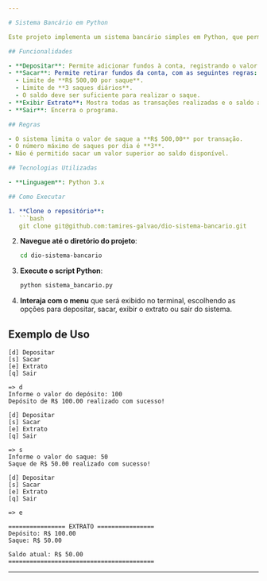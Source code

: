 ```yaml
---

# Sistema Bancário em Python

Este projeto implementa um sistema bancário simples em Python, que permite realizar operações como **depósitos**, **saques** e exibir o **extrato**. O sistema é controlado por um menu interativo em linha de comando.

## Funcionalidades

- **Depositar**: Permite adicionar fundos à conta, registrando o valor no extrato.
- **Sacar**: Permite retirar fundos da conta, com as seguintes regras:
  - Limite de **R$ 500,00 por saque**.
  - Limite de **3 saques diários**.
  - O saldo deve ser suficiente para realizar o saque.
- **Exibir Extrato**: Mostra todas as transações realizadas e o saldo atual.
- **Sair**: Encerra o programa.

## Regras

- O sistema limita o valor de saque a **R$ 500,00** por transação.
- O número máximo de saques por dia é **3**.
- Não é permitido sacar um valor superior ao saldo disponível.

## Tecnologias Utilizadas

- **Linguagem**: Python 3.x

## Como Executar

1. **Clone o repositório**:
   ```bash
   git clone git@github.com:tamires-galvao/dio-sistema-bancario.git
   ```

2. **Navegue até o diretório do projeto**:
   ```bash
   cd dio-sistema-bancario
   ```

3. **Execute o script Python**:
   ```bash
   python sistema_bancario.py
   ```

4. **Interaja com o menu** que será exibido no terminal, escolhendo as opções para depositar, sacar, exibir o extrato ou sair do sistema.

## Exemplo de Uso

```text
[d] Depositar
[s] Sacar
[e] Extrato
[q] Sair

=> d
Informe o valor do depósito: 100
Depósito de R$ 100.00 realizado com sucesso!

[d] Depositar
[s] Sacar
[e] Extrato
[q] Sair

=> s
Informe o valor do saque: 50
Saque de R$ 50.00 realizado com sucesso!

[d] Depositar
[s] Sacar
[e] Extrato
[q] Sair

=> e

================ EXTRATO ================
Depósito: R$ 100.00
Saque: R$ 50.00

Saldo atual: R$ 50.00
=========================================
```
---
```

